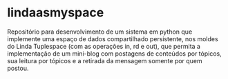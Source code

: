# lindaasmyspace
Repositório para desenvolvimento de um sistema em python que implemente uma espaço de dados compartilhado persistente, nos moldes do Linda Tuplespace (com as operações in, rd e out), que permita a implementação de um mini-blog com postagens de conteúdos por tópicos, sua leitura por tópicos e a retirada da mensagem somente por quem postou.
